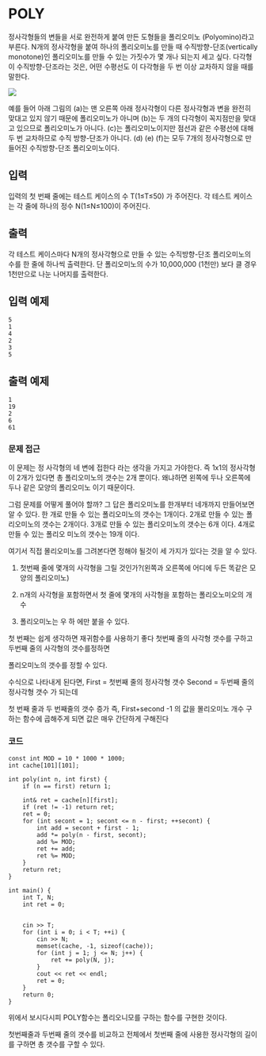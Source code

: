 # POLY

정사각형들의 변들을 서로 완전하게 붙여 만든 도형들을 폴리오미노 (Polyomino)라고 부른다. N개의 정사각형을 붙여 하나의 폴리오미노를 만들 때 수직방향-단조(vertically monotone)인 폴리오미노를 만들 수 있는 가짓수가 몇 개나 되는지 세고 싶다. 다각형이 수직방향-단조라는 것은, 어떤 수평선도 이 다각형을 두 번 이상 교차하지 않을 때를 말한다.

<img src = "http://jungol.co.kr/data/editor/1512/e3050b66a1b29a01767400d7560a4131_1449735654_8688.jpg">
 

예를 들어 아래 그림의 (a)는 맨 오른쪽 아래 정사각형이 다른 정사각형과 변을 완전히 맞대고 있지 않기 때문에 폴리오미노가 아니며 (b)는 두 개의 다각형이 꼭지점만을 맞대고 있으므로 폴리오미노가 아니다. (c)는 폴리오미노이지만 점선과 같은 수평선에 대해 두 번 교차하므로 수직 방향-단조가 아니다. (d) (e) (f)는 모두 7개의 정사각형으로 만들어진 수직방향-단조 폴리오미노이다.

## 입력

입력의 첫 번째 줄에는 테스트 케이스의 수 T(1≤T≤50) 가 주어진다. 각 테스트 케이스는 각 줄에 하나의 정수 N(1≤N≤100)이 주어진다.

## 출력

각 테스트 케이스마다 N개의 정사각형으로 만들 수 있는 수직방향-단조 폴리오미노의 수를 한 줄에 하나씩 출력한다. 단 폴리오미노의 수가 10,000,000 (1천만) 보다 클 경우 1천만으로 나눈 나머지를 출력한다.

## 입력 예제

	5
	1
	4
	2
	3
	5

## 출력 예제

	1
	19
	2
	6
	61

### 문제 접근

이 문제는 정 사각형의 네 변에 접한다 라는 생각을 가지고 가야한다. 즉 1x1의 정사각형이 2개가 있다면 총 폴리오미노의 갯수는 2개 뿐이다. 왜냐하면 왼쪽에 두나 오른쪽에 두나 같은 모양의 폴리오미노 이기 때문이다.

그럼 문제를 어떻게 풀어야 할까? 그 답은 폴리오미노를 한개부터 네개까지 만들어보면 알 수 있다. 한 개로 만들 수 있는 폴리오미노의 갯수는 1개이다. 2개로 만들 수 있는 폴리오미노의 갯수는 2개이다. 3개로 만들 수 있는 폴리오미노의 갯수는 6개 이다. 4개로 만들 수 있는 폴리오 미노의 갯수는 19개 이다.

여기서 직접 몰리오미노를 그려본다면 정해야 될것이 세 가지가 있다는 것을 알 수 있다.

1. 첫번째 줄에 몇개의 사각형을 그릴 것인가?(왼쪽과 오른쪽에 어디에 두든 똑같은 모양의 폴리오미노)

2. n개의 사각형을 포함하면서 첫 줄에 몇개의 사각형을 포함하는 폴리오노미오의 개 수

3. 폴리오미노는 우 하 에만 붙을 수 있다.

첫 번째는 쉽게 생각하면 재귀함수를 사용하기 좋다 첫번째 줄의 사각형 갯수를 구하고 두번째 줄의 사각형의 갯수를정하면

폴리오미노의 갯수를 정할 수 있다.

수식으로 나타내게 된다면, First = 첫번째 줄의 정사각형 갯수 Second = 두번째 줄의 정사각형 갯수 가 되는데

첫 번째 줄과 두 번째줄의 갯수 증가 즉, First+second -1 의 값을 몰리오미노 개수 구하는 함수에 곱해주게 되면 값은 매우 간단하게 구해진다

### 코드

```
const int MOD = 10 * 1000 * 1000;
int cache[101][101];

int poly(int n, int first) {
	if (n == first) return 1;

	int& ret = cache[n][first];
	if (ret != -1) return ret;
	ret = 0;
	for (int secont = 1; secont <= n - first; ++secont) {
		int add = secont + first - 1;
		add *= poly(n - first, secont);
		add %= MOD;
		ret += add;
		ret %= MOD;
	}
	return ret;
}

int main() {
	int T, N;
	int ret = 0;


	cin >> T;
	for (int i = 0; i < T; ++i) {
		cin >> N;
		memset(cache, -1, sizeof(cache));
		for (int j = 1; j <= N; j++) {
			ret += poly(N, j);
		}
		cout << ret << endl;
		ret = 0;
	}
	return 0;
}

```

위에서 보시다시피 POLY함수는 폴리오니모를 구하는 함수를 구현한 것이다.

첫번째줄과 두번째 줄의 갯수를 비교하고 전체에서 첫번째 줄에 사용한 정사각형의 길이를 구하면 총 갯수를 구할 수 있다.
